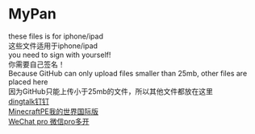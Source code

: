 # MyPan
these files is for iphone/ipad  
这些文件适用于iphone/ipad   
you need to sign with yourself!   
你需要自己签名！   
Because GitHub can only upload files smaller than 25mb, other files are placed here   
因为GitHub只能上传小于25mb的文件，所以其他文件都放在这里   
[dingtalk钉钉](http://trainbit.com/files/3160692484/_轻.ipa)   
[MinecraftPE我的世界国际版](http://trainbit.com/files/5160692484/Minecraft_v1.19.51.ipa)   
[WeChat pro 微信pro多开](http://trainbit.com/files/9160692484/pro_多开版_(全).ipa)   
